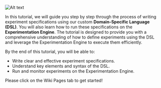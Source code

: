 ![Alt text](http://extremexp.eu/wp-content/uploads/2023/04/logo-crop.png)

In this tutorial, we will guide you step by step through the process of writing experiment specifications using our custom **Domain-Specific Language (DSL)**. You will also learn how to run these specifications on the **Experimentation Engine**. The tutorial is designed to provide you with a comprehensive understanding of how to define experiments using the DSL and leverage the Experimentation Engine to execute them efficiently.

By the end of this tutorial, you will be able to:
- Write clear and effective experiment specifications.
- Understand key elements and syntax of the DSL.
- Run and monitor experiments on the Experimentation Engine.

Please click on the Wiki Pages tab to get started!
